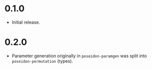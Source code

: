 # 0.1.0

* Initial release.

# 0.2.0

* Parameter generation originally in `poseidon-paramgen` was split into
`poseidon-permutation` (types).
